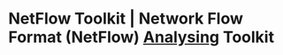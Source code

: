 # NetFlow Toolkit | Network Flow Format (NetFlow) [Analysing](https://youtube.com/playlist?list=PL9V4Zu3RroiWqr2YTIFniPf5GDp6WteEV&si=CiOTgkl-RWMihxkb) Toolkit
